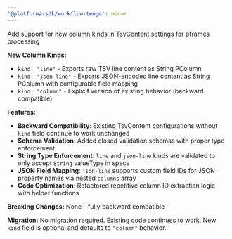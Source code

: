 ```yaml
---
'@platforma-sdk/workflow-tengo': minor
---
```


Add support for new column kinds in TsvContent settings for pframes processing

**New Column Kinds:**
- `kind: "line"` - Exports raw TSV line content as String PColumn
- `kind: "json-line"` - Exports JSON-encoded line content as String PColumn with configurable field mapping
- `kind: "column"` - Explicit version of existing behavior (backward compatible)

**Features:**
- **Backward Compatibility**: Existing TsvContent configurations without `kind` field continue to work unchanged
- **Schema Validation**: Added closed validation schemas with proper type enforcement
- **String Type Enforcement**: `line` and `json-line` kinds are validated to only accept `String` valueType in specs
- **JSON Field Mapping**: `json-line` supports custom field IDs for JSON property names via nested `columns` array
- **Code Optimization**: Refactored repetitive column ID extraction logic with helper functions

**Breaking Changes:** None - fully backward compatible

**Migration:** No migration required. Existing code continues to work. New `kind` field is optional and defaults to `"column"` behavior.
